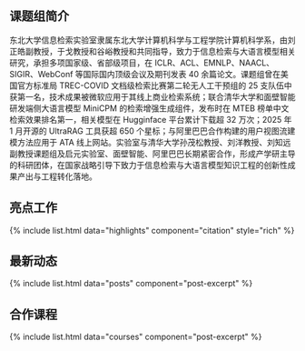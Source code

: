 ---
---

## 课题组简介

东北大学信息检索实验室隶属东北大学计算机科学与工程学院计算机科学系，由刘正皓副教授，于戈教授和谷峪教授和共同指导，致力于信息检索与大语言模型相关研究，承担多项国家级、省部级项目，在 ICLR、ACL、EMNLP、NAACL、SIGIR、WebConf 等国际国内顶级会议及期刊发表 40 余篇论文。课题组曾在美国官方标准局 TREC-COVID 文档级检索比赛第二轮无人工干预组的 25 支队伍中获第一名，技术成果被微软应用于其线上商业检索系统；联合清华大学和面壁智能研发端侧大语言模型 MiniCPM 的检索增强生成组件，发布时在 MTEB 榜单中文检索效果排名第一，相关模型在 Hugginface 平台累计下载超 32 万次；2025 年 1 月开源的 UltraRAG 工具获超 650 个星标；与阿里巴巴合作构建的用户视图流建模方法应用于 ATA 线上网站。实验室与清华大学孙茂松教授、刘洋教授、刘知远副教授课题组及启元实验室、面壁智能、阿里巴巴长期紧密合作，形成产学研主导的科研团体，在国家战略引导下致力于信息检索与大语言模型知识工程的创新性成果产出与工程转化落地。

## 亮点工作

{% include list.html data="highlights" component="citation" style="rich" %}

## 最新动态

{% include list.html data="posts" component="post-excerpt" %}

## 合作课程

{% include list.html data="courses" component="post-excerpt" %}